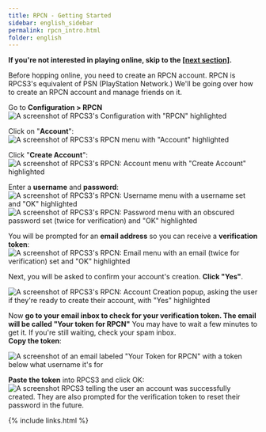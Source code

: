 ```yaml
---
title: RPCN - Getting Started
sidebar: english_sidebar
permalink: rpcn_intro.html
folder: english
---
```


**If you're not interested in playing online, skip to the [[next section]](https://rb3pc.milohax.org/english/passthroughdevices/).**

Before hopping online, you need to create an RPCN account. RPCN is RPCS3's equivalent of PSN (PlayStation Network.) We'll be going over how to create an RPCN account and manage friends on it.

Go to **Configuration > RPCN**
![A screenshot of RPCS3's Configuration with "RPCN" highlighted](https://carlmylo.github.io/docu-rpcs3/images/rpcn/rpcn.png "RPCS3: RPCN")

Click on "**Account**":  
![A screenshot of RPCS3's RPCN menu with "Account" highlighted](https://carlmylo.github.io/docu-rpcs3/images/rpcn/rpcnpopup.png "RPCN")

Click "**Create Account**":  
![A screenshot of RPCS3's RPCN: Account menu with "Create Account" highlighted](https://carlmylo.github.io/docu-rpcs3/images/rpcn/account.png "RPCN: Account")

Enter a **username** and **password**:  
![A screenshot of RPCS3's RPCN: Username menu with a username set and "OK" highlighted](https://carlmylo.github.io/docu-rpcs3/images/rpcn/user.png "RPCN: User")  
![A screenshot of RPCS3's RPCN: Password menu with an obscured password set (twice for verification) and "OK" highlighted](https://carlmylo.github.io/docu-rpcs3/images/rpcn/password.png "RPCN: Password")  

You will be prompted for an **email address** so you can receive a **verification token**:  
![A screenshot of RPCS3's RPCN: Email menu with an email (twice for verification) set and "OK" highlighted](https://carlmylo.github.io/docu-rpcs3/images/rpcn/email.png "RPCN: Email")  

Next, you will be asked to confirm your account's creation. **Click "Yes"**.

![A screenshot of RPCS3's RPCN: Account Creation popup, asking the user if they're ready to create their account, with "Yes" highlighted](https://carlmylo.github.io/docu-rpcs3/images/rpcn/confirm.png "RPCN: Account Creation")

Now **go to your email inbox to check for your verification token. The email will be called "Your token for RPCN"** You may have to wait a few minutes to get it. If you're still waiting, check your spam inbox.  
**Copy the token**:

![A screenshot of an email labeled "Your Token for RPCN" with a token below what username it's for](https://carlmylo.github.io/docu-rpcs3/images/rpcn/emailtoken.png "Your token for RPCN")

**Paste the token** into RPCS3 and click OK:  
![A screenshot RPCS3 telling the user an account was successfully created. They are also prompted for the verification token to reset their password in the future.](https://carlmylo.github.io/docu-rpcs3/images/rpcn/created.png "RPCN: Username")

{% include links.html %}